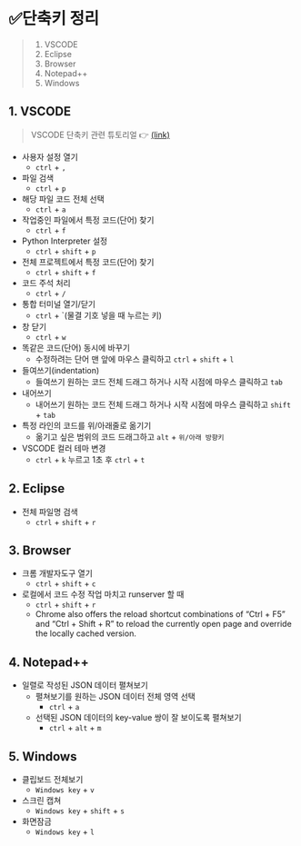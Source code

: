 # ✅단축키 정리

> 1. VSCODE
> 2. Eclipse
> 3. Browser
> 4. Notepad++
> 5. Windows



## 1. VSCODE

> VSCODE 단축키 관련 튜토리얼 👉 [(link)](https://demun.github.io/vscode-tutorial/shortcuts/)

- 사용자 설정 열기
  - `ctrl` + `,`
- 파일 검색
  - `ctrl` + `p`
- 해당 파일 코드 전체 선택
  - `ctrl` + `a`
- 작업중인 파일에서 특정 코드(단어) 찾기
  - `ctrl` + `f`
- Python Interpreter 설정
  - `ctrl` + `shift` + `p`
- 전체 프로젝트에서 특정 코드(단어) 찾기
  - `ctrl` + `shift` + `f`
- 코드 주석 처리
  - `ctrl` + `/`
- 통합 터미널 열기/닫기
  - `ctrl` + `(물결 기호 넣을 때 누르는 키)
- 창 닫기
  - `ctrl` + `w`
- 똑같은 코드(단어) 동시에 바꾸기
  - 수정하려는 단어 맨 앞에 마우스 클릭하고 `ctrl` + `shift` + `l`
- 들여쓰기(indentation)
  - 들여쓰기 원하는 코드 전체 드래그 하거나 시작 시점에 마우스 클릭하고 `tab`
- 내어쓰기
  - 내어쓰기 원하는 코드 전체 드래그 하거나 시작 시점에 마우스 클릭하고 `shift` + `tab`
- 특정 라인의 코드를 위/아래줄로 옮기기
  - 옮기고 싶은 범위의 코드 드래그하고 `alt` + `위/아래 방향키`
- VSCODE 컬러 테마 변경
  - `ctrl` + `k` 누르고 1초 후 `ctrl` + `t`



## 2. Eclipse

- 전체 파일명 검색
  - `ctrl` + `shift` + `r`



## 3. Browser

- 크롬 개발자도구 열기
  - `ctrl` + `shift` + `c`
- 로컬에서 코드 수정 작업 마치고 runserver 할 때
  - `ctrl` + `shift` + `r`
  - Chrome also offers the reload shortcut combinations of “Ctrl + F5” and “Ctrl + Shift + R” to reload the currently open page and override the locally cached version.



## 4. Notepad++

- 일렬로 작성된 JSON 데이터 펼쳐보기
  - 펼쳐보기를 원하는 JSON 데이터 전체 영역 선택
    - `ctrl` + `a`
  - 선택된 JSON 데이터의 key-value 쌍이 잘 보이도록 펼쳐보기
    - `ctrl` + `alt` + `m`



## 5. Windows

- 클립보드 전체보기
  - `Windows key` + `v`
- 스크린 캡쳐
  - `Windows key` + `shift` + `s`
- 화면잠금
  - `Windows key` + `l`
